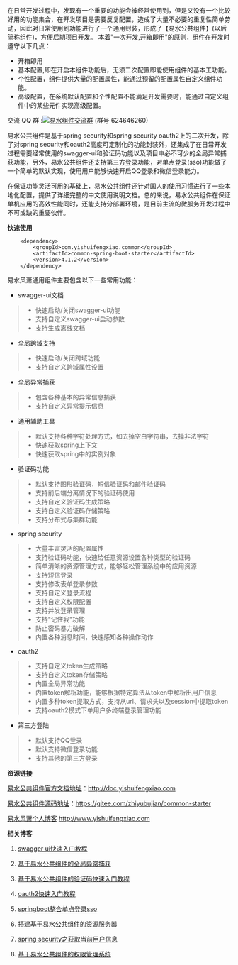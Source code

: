在日常开发过程中，发现有一个重要的功能会被经常使用到，但是又没有一个比较好用的功能集合，在开发项目是需要反复配置，造成了大量不必要的重复性简单劳动，因此对日常使用到功能进行了一个通用封装，形成了【易水公共组件】(以后简称组件)，方便后期项目开发。 本着"一次开发,开箱即用"的原则，组件在开发时遵守以下几点：

- 开箱即用
- 基本配置,即在开启本组件功能后，无须二次配置即能使用组件的基本工功能。
- 个性配置，组件提供大量的配置属性，能通过预留的配置属性自定义组件功能。
- 高级配置，在系统默认配置和个性配置不能满足开发需要时，能通过自定义组件中的某些元件实现高级配置。



交流 QQ 群 :<a target="_blank" href="//shang.qq.com/wpa/qunwpa?idkey=a81681f687ced1bf514d6226d00463798cefc0a9559fc7d34f1e17e719ca8573"><img border="0" src="//pub.idqqimg.com/wpa/images/group.png" alt="易水组件交流群" title="易水组件交流群"></a> (群号 624646260)


易水公共组件是基于spring security和spring security oauth2上的二次开发，除了对spring security和oauth2高度可定制化的功能封装外，还集成了在日常开发过程需要经常使用的swagger-ui和验证码功能以及项目中必不可少的全局异常捕获功能，另外，易水公共组件还支持第三方登录功能，对单点登录(sso)功能做了一个简单的默认实现，使用用户能够快速开启QQ登录和微信登录能力。

在保证功能灵活可用的基础上，易水公共组件还针对国人的使用习惯进行了一些本地化配置，提供了详细完整的中文使用说明文档。总的来说，易水公共组件在保证单机应用的高效性能同时，还能支持分部署环境，是目前主流的微服务开发过程中不可或缺的重要伙伴。

**快速使用**


```
    <dependency>
        <groupId>com.yishuifengxiao.common</groupId>
        <artifactId>common-spring-boot-starter</artifactId>
        <version>4.1.2</version>
    </dependency>
```

易水风萧通用组件主要包含以下一些常用功能：

- swagger-ui文档
> - 快速启动/关闭swagger-ui功能
> - 支持自定义swagger-ui启动参数
> - 支持生成离线文档
- 全局跨域支持
> - 快速启动/关闭跨域功能
> - 支持自定义跨域属性设置
- 全局异常捕获
> - 包含各种基本的异常信息捕获
> - 支持自定义异常提示信息
- 通用辅助工具
> - 默认支持各种字符处理方式，如去掉空白字符串，去掉非法字符
> - 快速获取spring上下文
> - 快速获取spring中的实例对象
- 验证码功能
> - 默认支持图形验证码，短信验证码和邮件验证码
> - 支持前后端分离情况下的验证码使用
> - 支持自定义验证码生成策略
> - 支持自定义验证码存储策略
> - 支持分布式与集群功能
- spring security
> - 大量丰富灵活的配置属性
> - 支持验证码功能，快速给任意资源设置各种类型的验证码
> - 简单清晰的资源管理方式，能够轻松管理系统中的应用资源
> - 支持短信登录
> - 支持修改表单登录参数
> - 支持自定义登录流程
> - 支持自定义权限配置
> - 支持并发登录管理
> - 支持"记住我"功能
> - 防止密码暴力破解
> - 内置各种消息时间，快速感知各种操作动作
- oauth2
> - 支持自定义token生成策略
> - 支持自定义token存储策略
> - 内置全局异常功能
> - 内置token解析功能，能够根据特定算法从token中解析出用户信息
> - 内置多种token提取方式，支持从url、请求头以及session中提取token
> - 支持oauth2模式下单用户多终端登录管理功能
- 第三方登陆
> - 默认支持QQ登录
> - 默认支持微信登录功能
> - 支持其他的第三方登录


**资源链接**

[易水公共组件官方文档地址](http://doc.yishuifengxiao.com)：http://doc.yishuifengxiao.com

[易水公共组件源码地址](https://gitee.com/zhiyubujian/common-starter)：https://gitee.com/zhiyubujian/common-starter

[易水风萧个人博客](http://www.yishuifengxiao.com) http://www.yishuifengxiao.com

**相关博客**

1. [swagger ui快速入门教程](http://www.yishuifengxiao.com/2019/10/31/swagger-ui%E5%BF%AB%E9%80%9F%E5%85%A5%E9%97%A8%E6%95%99%E7%A8%8B/)

2. [基于易水公共组件的全局异常捕获](http://www.yishuifengxiao.com/2019/10/31/%E5%9F%BA%E4%BA%8E%E6%98%93%E6%B0%B4%E5%85%AC%E5%85%B1%E7%BB%84%E4%BB%B6%E7%9A%84%E5%85%A8%E5%B1%80%E5%BC%82%E5%B8%B8%E6%8D%95%E8%8E%B7/)

3. [基于易水公共组件的验证码快速入门教程](http://www.yishuifengxiao.com/2019/10/31/%E5%9F%BA%E4%BA%8E%E6%98%93%E6%B0%B4%E5%85%AC%E5%85%B1%E7%BB%84%E4%BB%B6%E7%9A%84%E9%AA%8C%E8%AF%81%E7%A0%81%E5%BF%AB%E9%80%9F%E5%85%A5%E9%97%A8%E6%95%99%E7%A8%8B/)

4. [oauth2快速入门教程](http://www.yishuifengxiao.com/2019/11/01/oauth2%E5%BF%AB%E9%80%9F%E5%85%A5%E9%97%A8%E6%95%99%E7%A8%8B/)

5. [springboot整合单点登录sso](http://www.yishuifengxiao.com/2019/10/25/springboot%E6%95%B4%E5%90%88%E5%8D%95%E7%82%B9%E7%99%BB%E5%BD%95sso/)

6. [搭建基于易水公共组件的资源服务器](http://www.yishuifengxiao.com/2019/10/30/%E6%90%AD%E5%BB%BA%E5%9F%BA%E4%BA%8E%E6%98%93%E6%B0%B4%E5%85%AC%E5%85%B1%E7%BB%84%E4%BB%B6%E7%9A%84%E8%B5%84%E6%BA%90%E6%9C%8D%E5%8A%A1%E5%99%A8/)

7. [spring security之获取当前用户信息](http://www.yishuifengxiao.com/2019/10/15/spring-security%E4%B9%8B%E8%8E%B7%E5%8F%96%E5%BD%93%E5%89%8D%E7%94%A8%E6%88%B7%E4%BF%A1%E6%81%AF/)

8. [基于易水公共组件的权限管理系统](http://www.yishuifengxiao.com/2019/10/31/%E5%BF%AB%E9%80%9F%E6%90%AD%E5%BB%BA%E5%9F%BA%E4%BA%8E%E6%98%93%E6%B0%B4%E5%85%AC%E5%85%B1%E7%BB%84%E4%BB%B6%E7%9A%84%E6%9D%83%E9%99%90%E7%AE%A1%E7%90%86%E7%B3%BB%E7%BB%9F/)



